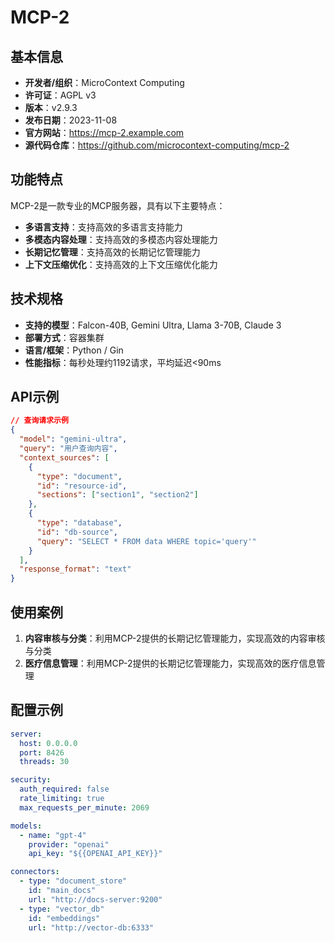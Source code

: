 # MCP-2

## 基本信息

- **开发者/组织**：MicroContext Computing
- **许可证**：AGPL v3
- **版本**：v2.9.3
- **发布日期**：2023-11-08
- **官方网站**：https://mcp-2.example.com
- **源代码仓库**：https://github.com/microcontext-computing/mcp-2

## 功能特点

MCP-2是一款专业的MCP服务器，具有以下主要特点：

- **多语言支持**：支持高效的多语言支持能力
- **多模态内容处理**：支持高效的多模态内容处理能力
- **长期记忆管理**：支持高效的长期记忆管理能力
- **上下文压缩优化**：支持高效的上下文压缩优化能力


## 技术规格

- **支持的模型**：Falcon-40B, Gemini Ultra, Llama 3-70B, Claude 3
- **部署方式**：容器集群
- **语言/框架**：Python / Gin
- **性能指标**：每秒处理约1192请求，平均延迟<90ms

## API示例

```json
// 查询请求示例
{
  "model": "gemini-ultra",
  "query": "用户查询内容",
  "context_sources": [
    {
      "type": "document",
      "id": "resource-id",
      "sections": ["section1", "section2"]
    },
    {
      "type": "database",
      "id": "db-source",
      "query": "SELECT * FROM data WHERE topic='query'"
    }
  ],
  "response_format": "text"
}
```

## 使用案例

1. **内容审核与分类**：利用MCP-2提供的长期记忆管理能力，实现高效的内容审核与分类
2. **医疗信息管理**：利用MCP-2提供的长期记忆管理能力，实现高效的医疗信息管理


## 配置示例

```yaml
server:
  host: 0.0.0.0
  port: 8426
  threads: 30

security:
  auth_required: false
  rate_limiting: true
  max_requests_per_minute: 2069

models:
  - name: "gpt-4"
    provider: "openai"
    api_key: "${{OPENAI_API_KEY}}"

connectors:
  - type: "document_store"
    id: "main_docs"
    url: "http://docs-server:9200"
  - type: "vector_db"
    id: "embeddings"
    url: "http://vector-db:6333"
```